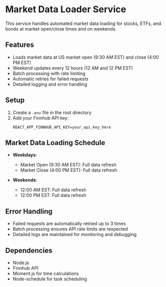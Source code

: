 # Market Data Loader Service

This service handles automated market data loading for stocks, ETFs, and bonds at market open/close times and on weekends.

## Features

- Loads market data at US market open (9:30 AM EST) and close (4:00 PM EST)
- Weekend updates every 12 hours (12 AM and 12 PM EST)
- Batch processing with rate limiting
- Automatic retries for failed requests
- Detailed logging and error handling

## Setup

1. Create a `.env` file in the root directory
2. Add your Finnhub API key:
   ```
   REACT_APP_FINNHUB_API_KEY=your_api_key_here
   ```

## Market Data Loading Schedule

- **Weekdays**:
  - Market Open (9:30 AM EST): Full data refresh
  - Market Close (4:00 PM EST): Full data refresh

- **Weekends**:
  - 12:00 AM EST: Full data refresh
  - 12:00 PM EST: Full data refresh

## Error Handling

- Failed requests are automatically retried up to 3 times
- Batch processing ensures API rate limits are respected
- Detailed logs are maintained for monitoring and debugging

## Dependencies

- Node.js
- Finnhub API
- Moment.js for time calculations
- Node-schedule for task scheduling 